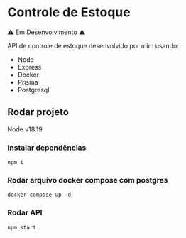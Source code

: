 # Controle de Estoque
:warning: Em Desenvolvimento :warning:

API de controle de estoque desenvolvido por mim usando:
- Node
- Express
- Docker
- Prisma
- Postgresql

## Rodar projeto
Node v18.19

### Instalar dependências
`npm i`

### Rodar arquivo docker compose com postgres
`docker compose up -d`

### Rodar API
`npm start`
